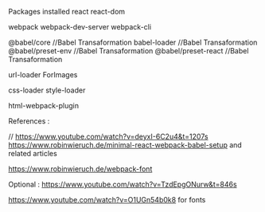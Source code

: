 Packages installed
 react
 react-dom

 webpack 
 webpack-dev-server 
 webpack-cli

@babel/core  //Babel Transaformation
babel-loader  //Babel Transaformation
@babel/preset-env  //Babel Transaformation
@babel/preset-react  //Babel Transaformation

url-loader ForImages

css-loader
style-loader


html-webpack-plugin

References :

// https://www.youtube.com/watch?v=deyxI-6C2u4&t=1207s
https://www.robinwieruch.de/minimal-react-webpack-babel-setup and related articles

https://www.robinwieruch.de/webpack-font

Optional : https://www.youtube.com/watch?v=TzdEpgONurw&t=846s

https://www.youtube.com/watch?v=O1UGn54b0k8 for fonts